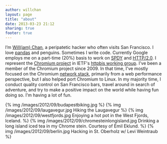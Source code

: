 ```yaml
---
author: willchan
layout: page
title: "about"
date: 2013-03-23 21:12
sharing: true
footer: true
---
```

I’m [Will(iam) Chan][1], a peripatetic hacker who often visits San Francisco. I love [pandas][2] and penguins. Sometimes I write code. Currently Google employs me on a part-time (20%) basis to work on [SPDY][3] and [HTTP/2.0][4]. I represent the [Chromium project][5] in IETF's [httpbis working group][6]. I've been a member of the Chromium project since 2009. In that time, I've mostly focused on the Chromium [network stack][7], primarily from a web performance perspective, but I also helped port Chromium to Linux. In my majority time, I conduct quality control on San Francisco bars, travel around in search of adventure, and try to make a positive impact on the world while having fun doing so. I'm having a lot of fun.

{% img /images/2012/09/budapestbiking.jpg %}
{% img /images/2012/09/laugavegur.jpg Hiking the Laugavegur %}
{% img /images/2012/09/westfjords.jpg Enjoying a hot pot in the West Fjords, Iceland. %}
{% img /images/2012/09/chromesteinlongisland.jpg Drinking a long island iced tea in my Chrome stein. Courtesy of Emil Eklund. %}
{% img /images/2012/09/berlin.jpg Hacking in St. Oberholz w/ Levi Weintraub %}

 [1]: https://plus.google.com/103382935642834907366?rel=author
 [2]: http://www.youtube.com/watch?v=sGF6bOi1NfA
 [3]: http://dev.chromium.org/spdy/
 [4]: http://http2.github.com/http2-spec/
 [5]: http://dev.chromium.org
 [6]: http://datatracker.ietf.org/wg/httpbis/charter/
 [7]: http://dev.chromium.org/developers/design-documents/network-stack
